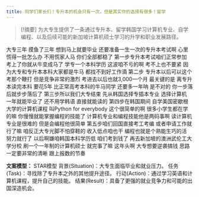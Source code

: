 ```yaml
---
title: 同学们家长们！专升本的机会只有一次，但是其实你的选择有很多！留学 
---
```

 > [!摘要]
为大专生提供了一条通过专升本、留学韩国学习计算机专业、自学编程、以及后续可能的新加坡计算机硕士学习的升学和职业发展路径。

大专三年
摸鱼了三年
想到马上就要毕业
还要准备一生一次的专升本考试啊
心里慌得一批怎么办
不用慌家人马
你们全部都稳了
第一步专升本考试咱们正常参加
考上了你就从牛变成马了
学专一个本科学历
这波咱不亏的啊
考不上也不要紧
因为大专和专升本本科大家都是牛马
都找不到好工作滴
第二步
专升本以后可以这个考那个鞭打
但是竞争非常的激烈
考进去以后也就3,000一个月
最关键的是
离专升本读完本科
要花5年
比正常高考本科的牛马同学
还要多一年呐
是不对的
你一步落后就步步落后了
第三步所以我们大专结束
先从韩国选择专插本专业
选择计算机
一年就能毕业了
还不用学韩语
直接就能读的
第四步在韩国期间
自学美国密歇根大学的计算机课程
叫Python for everybody
这个很简单的啊
很多小学生都在学的嘛
你慢慢就能掌握编程的技能了
计算机专业和编程技能他是两码事啊
读计算机专业是很难的
但是会编程他很简单
第五步咱们回国直接考工考编
或者申请工作就行了嘛
咱反正大专光脚不怕穿鞋的
收入低点咱也干
编程也就是个熟能生巧的活
努力就行了
以后啊嫌咱韩国本科学历低
咱们考到钱了
再去新加坡的澳洲武伦工大学分校
刷一个一年制的计算机硕士
就完事了嘛
这年头啊
大专想要逆袭搞钱
思路一定要非常的清晰
跟上报数的节奏

**文案模型：**
 STAR模型
背景(Situation)：大专生面临毕业和就业压力。
任务(Task)：寻找除了专升本之外的其他提升途径。
行动(Action)：通过学习英语和计算机课程，提升自己的技能。
结果(Result)：具备了更强的就业竞争力和可能的出国深造机会。
